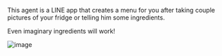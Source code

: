 This agent is a LINE app that creates a menu for you after taking couple pictures of your fridge or telling him some ingredients. 

Even imaginary ingredients will work!

![image](https://github.com/user-attachments/assets/93cc6c7e-a2dd-4b44-a259-61bafc164476)
